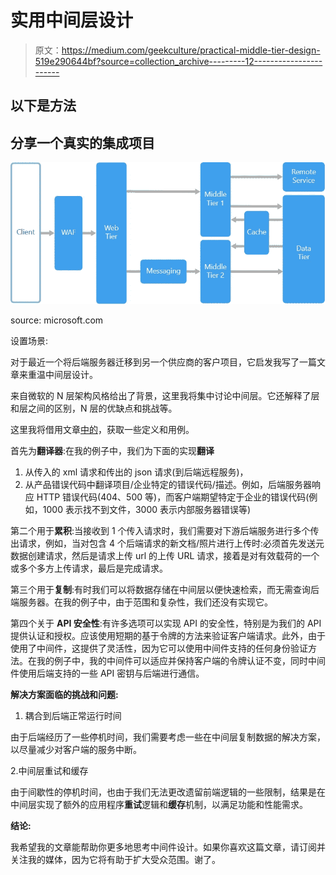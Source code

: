 # 实用中间层设计

> 原文：<https://medium.com/geekculture/practical-middle-tier-design-519e290644bf?source=collection_archive---------12----------------------->

## 以下是方法

## 分享一个真实的集成项目

![](img/6de6cae02487e5620f8ebed4678164d8.png)

source: microsoft.com

设置场景:

对于最近一个将后端服务器迁移到另一个供应商的客户项目，它启发我写了一篇文章来重温中间层设计。

来自微软的 N 层架构风格给出了背景，这里我将集中讨论中间层。它还解释了层和层之间的区别，N 层的优缺点和挑战等。

这里我将借用文章[中的](https://www.freecodecamp.org/news/what-is-middleware-with-example-use-cases/)，获取一些定义和用例。

首先为**翻译器**:在我的例子中，我们为下面的实现**翻译**

1.  从传入的 xml 请求和传出的 json 请求(到后端远程服务)，
2.  从产品错误代码中翻译项目/企业特定的错误代码/描述。例如，后端服务器响应 HTTP 错误代码(404、500 等)，而客户端期望特定于企业的错误代码(例如，1000 表示找不到文件，3000 表示内部服务器错误等)

第二个用于**累积**:当接收到 1 个传入请求时，我们需要对下游后端服务进行多个传出请求，例如，当对包含 4 个后端请求的新文档/照片进行上传时:必须首先发送元数据创建请求，然后是请求上传 url 的上传 URL 请求，接着是对有效载荷的一个或多个多方上传请求，最后是完成请求。

第三个用于**复制**:有时我们可以将数据存储在中间层以便快速检索，而无需查询后端服务器。在我的例子中，由于范围和复杂性，我们还没有实现它。

第四个关于 **API 安全性**:有许多选项可以实现 API 的安全性，特别是为我们的 API 提供认证和授权。应该使用短期的基于令牌的方法来验证客户端请求。此外，由于使用了中间件，这提供了灵活性，因为它可以使用中间件支持的任何身份验证方法。在我的例子中，我的中间件可以适应并保持客户端的令牌认证不变，同时中间件使用后端支持的一些 API 密钥与后端进行通信。

**解决方案面临的挑战和问题:**

1.  耦合到后端正常运行时间

由于后端经历了一些停机时间，我们需要考虑一些在中间层复制数据的解决方案，以尽量减少对客户端的服务中断。

2.中间层重试和缓存

由于间歇性的停机时间，也由于我们无法更改遗留前端逻辑的一些限制，结果是在中间层实现了额外的应用程序**重试**逻辑和**缓存**机制，以满足功能和性能需求。

**结论:**

我希望我的文章能帮助你更多地思考中间件设计。如果你喜欢这篇文章，请订阅并关注我的媒体，因为它将有助于扩大受众范围。谢了。